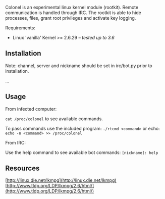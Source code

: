 Colonel is an experimental linux kernel module (rootkit). Remote communication is handled through IRC. The rootkit is able to hide processes, files, grant root privileges and activate key logging.

Requirements:

- Linux 'vanilla' Kernel >= 2.6.29 _– tested up to 3.6_


## Installation
Note: channel, server and nickname should be set in irc/bot.py prior to installation.

...


## Usage
From infected computer:

`cat /proc/colonel` to see available commands. 

To pass commands use the included program: `./rtcmd <command>` 
or echo: `echo -n <command> >> /proc/colonel`


From IRC:

Use the help command to see available bot commands: `[nickname]: help`


## Resources
[http://linux.die.net/lkmpg](http://linux.die.net/lkmpg)
[http://www.tldp.org/LDP/lkmpg/2.6/html/](http://www.tldp.org/LDP/lkmpg/2.6/html/)